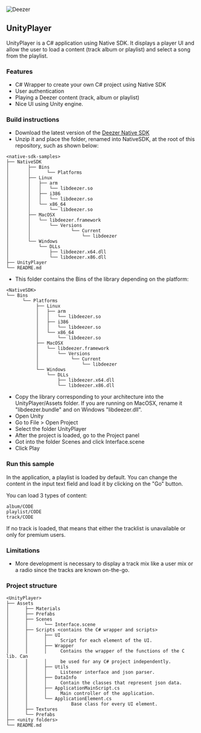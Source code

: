 ![Deezer](http://cdn-files.deezer.com/img/press/new_logo_white.jpg "Deezer") 

## UnityPlayer

UnityPlayer is a C# application using Native SDK. It displays a player UI and allow the user to load a content (track album or playlist) and select a song from the playlist.

### Features

 - C# Wrapper to create your own C# project using Native SDK
 - User authentication
 - Playing a Deezer content (track, album or playlist)
 - Nice UI using Unity engine.

### Build instructions

* Download the latest version of the [Deezer Native SDK][1]
* Unzip it and place the folder, renamed into NativeSDK, at the root of this repository, such as shown below:
```
<native-sdk-samples>
├── NativeSDK
│       ├── Bins
│       │      └── Platforms
│       ├── Linux
│       │   ├── arm
│       │   │   └── libdeezer.so
│       │   ├── i386
│       │   │   └── libdeezer.so
│       │   └── x86_64
│       │       └── libdeezer.so
│       ├── MacOSX
│       │   └── libdeezer.framework
│       │       └── Versions
│       │           	└── Current
│       │               	└── libdeezer
│       └── Windows
│           └── DLLs
│               ├── libdeezer.x64.dll
│               └── libdeezer.x86.dll
├── UnityPlayer
└── README.md
```

* This folder contains the Bins of the library depending on the platform:

```
<NativeSDK>
└── Bins
      └── Platforms
	       ├── Linux
	       │   ├── arm
	       │   │   └── libdeezer.so
	       │   ├── i386
	       │   │   └── libdeezer.so
	       │   └── x86_64
	       │       └── libdeezer.so
	       ├── MacOSX
	       │   └── libdeezer.framework
	       │       └── Versions
	       │           	└── Current
	       │               	└── libdeezer
	       └── Windows
	           └── DLLs
	               ├── libdeezer.x64.dll
	               └── libdeezer.x86.dll
```

* Copy the library corresponding to your architecture into the UnityPlayer/Assets folder. If you are running on MacOSX, rename it "libdeezer.bundle" and on Windows "libdeezer.dll".
* Open Unity
* Go to File > Open Project
* Select the folder UnityPlayer
* After the project is loaded, go to the Project panel
* Got into the folder Scenes and click Interface.scene
* Click Play


### Run this sample


In the application, a playlist is loaded by default. You can change the content in the input text field and load it by clicking on the "Go" button.

You can load 3 types of content:

```
album/CODE
playlist/CODE
track/CODE
```

If no track is loaded, that means that either the tracklist is unavailable or only for premium users.

### Limitations

* More development is necessary to display a track mix like a user mix or a radio since the tracks are known on-the-go.

### Project structure

```
<UnityPlayer>
├── Assets
│      ├── Materials
│      ├── Prefabs
│      ├── Scenes
│      │      └── Interface.scene
│      ├── Scripts <contains the C# wrapper and scripts>
│      │      ├── UI
│      │      │	  	Script for each element of the UI.
│      │      ├── Wrapper
│      │      │	  	Contains the wrapper of the functions of the C lib. Can
│      │      │	  	be used for any C# project independently.
│      │      ├── Utils
│      │      │	  	Listener interface and json parser.
│      │      ├── DataInfo
│      │      │	  	Contain the classes that represent json data.
│      │      ├── ApplicationMainScript.cs
│      │      │	  	Main controller of the application.
│      │      └── ApplicationElement.cs
│      │      	        Base class for every UI element.
│      ├── Textures
│      └── Prefabs
├── <unity folders>
└── README.md
```


 [1]: http://developers.deezer.com/sdk/native
